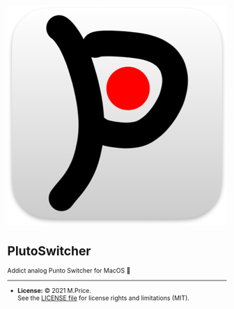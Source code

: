 ![](Source/Resources/Assets.xcassets/AppIcon.appiconset/Icon-1024.png)

# PlutoSwitcher

Addict analog Punto Switcher for MacOS 🥲

---
- **License:** © 2021 M.Price.<br>See the [LICENSE file](LICENSE) for license rights and limitations (MIT).
